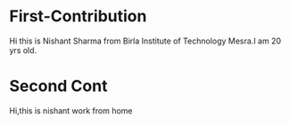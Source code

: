 # First-Contribution
Hi this is Nishant Sharma from Birla Institute of Technology Mesra.I am 20 yrs old.
# Second Cont
Hi,this is nishant work from home
